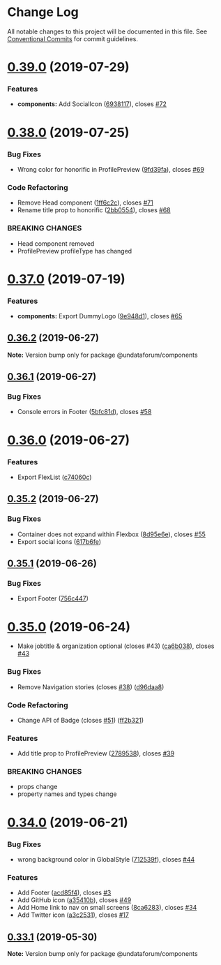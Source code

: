# Change Log

All notable changes to this project will be documented in this file.
See [Conventional Commits](https://conventionalcommits.org) for commit guidelines.

# [0.39.0](https://github.com/undataforum/components/compare/@undataforum/components@0.38.0...@undataforum/components@0.39.0) (2019-07-29)

### Features

- **components:** Add SocialIcon ([6938117](https://github.com/undataforum/components/commit/6938117)), closes [#72](https://github.com/undataforum/components/issues/72)

# [0.38.0](https://github.com/undataforum/components/compare/@undataforum/components@0.37.0...@undataforum/components@0.38.0) (2019-07-25)

### Bug Fixes

- Wrong color for honorific in ProfilePreview ([9fd39fa](https://github.com/undataforum/components/commit/9fd39fa)), closes [#69](https://github.com/undataforum/components/issues/69)

### Code Refactoring

- Remove Head component ([1ff6c2c](https://github.com/undataforum/components/commit/1ff6c2c)), closes [#71](https://github.com/undataforum/components/issues/71)
- Rename title prop to honorific ([2bb0554](https://github.com/undataforum/components/commit/2bb0554)), closes [#68](https://github.com/undataforum/components/issues/68)

### BREAKING CHANGES

- Head component removed
- ProfilePreview profileType has changed

# [0.37.0](https://github.com/undataforum/components/compare/@undataforum/components@0.36.2...@undataforum/components@0.37.0) (2019-07-19)

### Features

- **components:** Export DummyLogo ([9e948d1](https://github.com/undataforum/components/commit/9e948d1)), closes [#65](https://github.com/undataforum/components/issues/65)

## [0.36.2](https://github.com/undataforum/components/compare/@undataforum/components@0.36.1...@undataforum/components@0.36.2) (2019-06-27)

**Note:** Version bump only for package @undataforum/components

## [0.36.1](https://github.com/undataforum/components/compare/@undataforum/components@0.36.0...@undataforum/components@0.36.1) (2019-06-27)

### Bug Fixes

- Console errors in Footer ([5bfc81d](https://github.com/undataforum/components/commit/5bfc81d)), closes [#58](https://github.com/undataforum/components/issues/58)

# [0.36.0](https://github.com/undataforum/components/compare/@undataforum/components@0.35.2...@undataforum/components@0.36.0) (2019-06-27)

### Features

- Export FlexList ([c74060c](https://github.com/undataforum/components/commit/c74060c))

## [0.35.2](https://github.com/undataforum/components/compare/@undataforum/components@0.35.1...@undataforum/components@0.35.2) (2019-06-27)

### Bug Fixes

- Container does not expand within Flexbox ([8d95e6e](https://github.com/undataforum/components/commit/8d95e6e)), closes [#55](https://github.com/undataforum/components/issues/55)
- Export social icons ([617b6fe](https://github.com/undataforum/components/commit/617b6fe))

## [0.35.1](https://github.com/undataforum/components/compare/@undataforum/components@0.35.0...@undataforum/components@0.35.1) (2019-06-26)

### Bug Fixes

- Export Footer ([756c447](https://github.com/undataforum/components/commit/756c447))

# [0.35.0](https://github.com/undataforum/components/compare/@undataforum/components@0.34.0...@undataforum/components@0.35.0) (2019-06-24)

- Make jobtitle & organization optional (closes #43) ([ca6b038](https://github.com/undataforum/components/commit/ca6b038)), closes [#43](https://github.com/undataforum/components/issues/43)

### Bug Fixes

- Remove Navigation stories (closes [#38](https://github.com/undataforum/components/issues/38)) ([d96daa8](https://github.com/undataforum/components/commit/d96daa8))

### Code Refactoring

- Change API of Badge (closes [#51](https://github.com/undataforum/components/issues/51)) ([ff2b321](https://github.com/undataforum/components/commit/ff2b321))

### Features

- Add title prop to ProfilePreview ([2789538](https://github.com/undataforum/components/commit/2789538)), closes [#39](https://github.com/undataforum/components/issues/39)

### BREAKING CHANGES

- props change
- property names and types change

# [0.34.0](https://github.com/undataforum/components/compare/@undataforum/components@0.33.1...@undataforum/components@0.34.0) (2019-06-21)

### Bug Fixes

- wrong background color in GlobalStyle ([712539f](https://github.com/undataforum/components/commit/712539f)), closes [#44](https://github.com/undataforum/components/issues/44)

### Features

- Add Footer ([acd85f4](https://github.com/undataforum/components/commit/acd85f4)), closes [#3](https://github.com/undataforum/components/issues/3)
- Add GitHub icon ([a35410b](https://github.com/undataforum/components/commit/a35410b)), closes [#49](https://github.com/undataforum/components/issues/49)
- Add Home link to nav on small screens ([8ca6283](https://github.com/undataforum/components/commit/8ca6283)), closes [#34](https://github.com/undataforum/components/issues/34)
- Add Twitter icon ([a3c2531](https://github.com/undataforum/components/commit/a3c2531)), closes [#17](https://github.com/undataforum/components/issues/17)

## [0.33.1](https://github.com/undataforum/components/compare/@undataforum/components@0.33.0...@undataforum/components@0.33.1) (2019-05-30)

**Note:** Version bump only for package @undataforum/components
